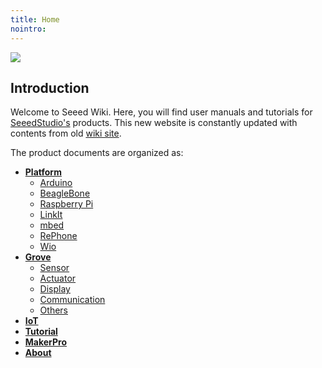 ```yaml
---
title: Home
nointro:
---
```


![](http://wiki.seeedstudio.com/images/archive/3/32/20130918070120%21Wiki_banner-1.jpg)

## Introduction

Welcome to Seeed Wiki. Here, you will find user manuals and tutorials for [SeeedStudio's](http://www.seeedstudio.com) products. This new website is constantly updated with contents from old [wiki site](http://wiki.seeedstudio.com/wiki). 

The product documents are organized as:

- [**Platform**](/Platform/)
	- [Arduino](/Arduino/)
	- [BeagleBone](/BeagleBone/)
	- [Raspberry Pi](/Raspberry_Pi/)
	- [LinkIt](/LinkIt/)
	- [mbed](/mbed/)
	- [RePhone](/RePhone/)
	- [Wio](/Wio/)
- [**Grove**](/Grove/)
	- [Sensor](/Sensor/)
	- [Actuator](/Actuator/)
	- [Display](/Display/)
	- [Communication](/Communication/)
	- [Others](/Others/)
- [**IoT**](/IoT/)
- [**Tutorial**](/Tutorial/)
- [**MakerPro**](/MakerPro/)
- [**About**](/About/)
